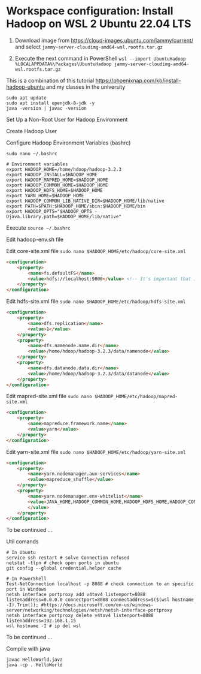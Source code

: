 # Workspace configuration: Install Hadoop on WSL 2 Ubuntu 22.04 LTS

1. Download image from https://cloud-images.ubuntu.com/jammy/current/ and select `jammy-server-cloudimg-amd64-wsl.rootfs.tar.gz`

2. Execute the next command in PowerShell `wsl --import UbuntuHadoop %LOCALAPPDATA%\Packages\UbuntuHadoop jammy-server-cloudimg-amd64-wsl.rootfs.tar.gz`


This is a combination of this tutorial https://phoenixnap.com/kb/install-hadoop-ubuntu and my classes in the university 
```
sudo apt update
sudo apt install openjdk-8-jdk -y
java -version | javac -version
```

Set Up a Non-Root User for Hadoop Environment 

Create Hadoop User

Configure Hadoop Environment Variables (bashrc)

`sudo nano ~/.bashrc`

```
# Environment variables
export HADOOP_HOME=/home/hdoop/hadoop-3.2.3
export HADOOP_INSTALL=$HADOOP_HOME
export HADOOP_MAPRED_HOME=$HADOOP_HOME
export HADOOP_COMMON_HOME=$HADOOP_HOME
export HADOOP_HDFS_HOME=$HADOOP_HOME
export YARN_HOME=$HADOOP_HOME
export HADOOP_COMMON_LIB_NATIVE_DIR=$HADOOP_HOME/lib/native
export PATH=$PATH:$HADOOP_HOME/sbin:$HADOOP_HOME/bin
export HADOOP_OPTS="$HADOOP_OPTS -Djava.library.path=$HADOOP_HOME/lib/native"
```

Execute `source ~/.bashrc`

Edit hadoop-env.sh file

Edit core-site.xml file `sudo nano $HADOOP_HOME/etc/hadoop/core-site.xml`
```html
<configuration>
    <property>
        <name>fs.defaultFS</name>
        <value>hdfs://localhost:9000</value> <!-- It's important that it be localhost no 127.0.0.1-->
    </property>
</configuration>
```

Edit hdfs-site.xml file `sudo nano $HADOOP_HOME/etc/hadoop/hdfs-site.xml`
```html
<configuration>
    <property>
        <name>dfs.replication</name>
        <value>1</value>
    </property>
    <property>
        <name>dfs.namenode.name.dir</name>
        <value>/home/hdoop/hadoop-3.2.3/data/namenode</value>
    </property>
    <property>
        <name>dfs.datanode.data.dir</name>
        <value>/home/hdoop/hadoop-3.2.3/data/datanode</value>
    </property>
</configuration>
```

Edit mapred-site.xml file `sudo nano $HADOOP_HOME/etc/hadoop/mapred-site.xml`
```html
<configuration>
    <property>
        <name>mapreduce.framework.name</name>
        <value>yarn</value>
    </property>
</configuration>
```

Edit yarn-site.xml file `sudo nano $HADOOP_HOME/etc/hadoop/yarn-site.xml`
```html
<configuration>
    <property>
        <name>yarn.nodemanager.aux-services</name>
        <value>mapreduce_shuffle</value>
    </property>
    <property>
        <name>yarn.nodemanager.env-whitelist</name>
        <value>JAVA_HOME,HADOOP_COMMON_HOME,HADOOP_HDFS_HOME,HADOOP_CONF_DIR,CLASSPATH_PERPEND_DISTCACHE,HADOOP_YARN_HOME,HADOOP_MAPRED_HOME
        </value>
    </property>
</configuration>
```
To be continued ...

Util comands
```
# In Ubuntu
service ssh restart # solve Connection refused
netstat -tlpn # check open ports in ubuntu
git config --global credential.helper cache

# In PowerShell
Test-NetConnection localhost -p 8088 # check connection to an specific port in Windows
netsh interface portproxy add v4tov4 listenport=8088 listenaddress=0.0.0.0 connectport=8088 connectaddress=$($(wsl hostname -I).Trim()); #https://docs.microsoft.com/en-us/windows-server/networking/technologies/netsh/netsh-interface-portproxy
netsh interface portproxy delete v4tov4 listenport=8088 listenaddress=192.168.1.15
wsl hostname -I # ip del wsl
```

To be continued ...

Compile with java
```
javac HelloWorld.java
java -cp . HelloWorld
```